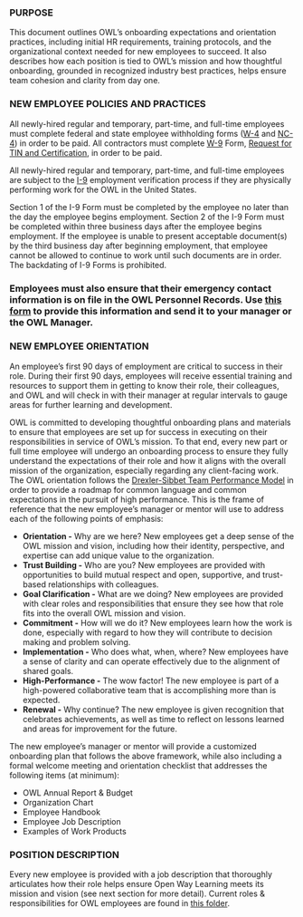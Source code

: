 ### **PURPOSE**

This document outlines OWL’s onboarding expectations and orientation practices, including initial HR requirements, training protocols, and the organizational context needed for new employees to succeed. It also describes how each position is tied to OWL’s mission and how thoughtful onboarding, grounded in recognized industry best practices, helps ensure team cohesion and clarity from day one.

### **NEW EMPLOYEE POLICIES AND PRACTICES** 

All newly-hired regular and temporary, part-time, and full-time employees must complete federal and state employee withholding forms ([W-4](https://www.irs.gov/pub/irs-pdf/fw4.pdf) and [NC-4](https://www.ncdor.gov/taxes-forms/withholding-tax/withholding-tax-forms-and-instructions/employees-withholding-allowance-certificate-nc-4)) in order to be paid.  All contractors must complete [W-9](https://www.irs.gov/pub/irs-pdf/fw9.pdf) Form, [Request for TIN and Certification](https://www.irs.gov/forms-pubs/about-form-w-9), in order to be paid.

All newly-hired regular and temporary, part-time, and full-time employees are subject to the [I-9](https://www.uscis.gov/i-9) employment verification process if they are physically performing work for the OWL in the United States. 

Section 1 of the I-9 Form must be completed by the employee no later than the day the employee begins employment. Section 2 of the I-9 Form must be completed within three business days after the employee begins employment. If the employee is unable to present acceptable document(s) by the third business day after beginning employment, that employee cannot be allowed to continue to work until such documents are in order. The backdating of I-9 Forms is prohibited. 

### Employees must also ensure that their emergency contact information is on file in the OWL Personnel Records. Use [this form](https://docs.google.com/document/d/1MieqhFQhi9tG3A79S76o03T0T8xlu4fiwOB_tdBqwCQ/edit?usp=sharing) to provide this information and send it to your manager or the OWL Manager.


### **NEW EMPLOYEE ORIENTATION**

An employee’s first 90 days of employment are critical to success in their role. During their first 90 days, employees will receive essential training and resources to support them in getting to know their role, their colleagues, and OWL and will check in with their manager at regular intervals to gauge areas for further learning and development. 

OWL is committed to developing thoughtful onboarding plans and materials to ensure that employees are set up for success in executing on their responsibilities in service of OWL’s mission. To that end, every new part or full time employee will undergo an onboarding process to ensure they fully understand the expectations of their role and how it aligns with the overall mission of the organization, especially regarding any client-facing work. The OWL orientation follows the [Drexler-Sibbet Team Performance Model](https://www.kaizenko.com/drexler-sibbet-team-performance-model/) in order to provide a roadmap for common language and common expectations in the pursuit of high performance. This is the frame of reference that the new employee’s manager or mentor will use to address each of the following points of emphasis:

* **Orientation \-** Why are we here? New employees get a deep sense of the OWL mission and vision, including how their identity, perspective, and expertise can add unique value to the organization.  
* **Trust Building \-** Who are you? New employees are provided with opportunities to build mutual respect and open, supportive, and trust-based relationships with colleagues.  
* **Goal Clarification \-** What are we doing? New employees are provided with clear roles and responsibilities that ensure they see how that role fits into the overall OWL mission and vision.  
* **Commitment \-** How will we do it? New employees learn how the work is done, especially with regard to how they will contribute to decision making and problem solving.  
* **Implementation \-** Who does what, when, where? New employees have a sense of clarity and can operate effectively due to the alignment of shared goals.  
* **High-Performance \-** The wow factor\! The new employee is part of a high-powered collaborative team that is accomplishing more than is expected.   
* **Renewal \-** Why continue? The new employee is given recognition that celebrates achievements, as well as time to reflect on lessons learned and areas for improvement for the future.

The new employee’s manager or mentor will provide a customized onboarding plan that follows the above framework, while also including a formal welcome meeting and orientation checklist that addresses the following items (at minimum):

* OWL Annual Report & Budget  
* Organization Chart  
* Employee Handbook  
* Employee Job Description  
* Examples of Work Products


### **POSITION DESCRIPTION**

Every new employee is provided with a job description that thoroughly articulates how their role helps ensure Open Way Learning meets its mission and vision (see next section for more detail). Current roles & responsibilities for OWL employees are found in [this folder](https://drive.google.com/drive/folders/1ovVpcb9pLkq8cFQRY3TdRKGAr6_0MI8G?usp=drive_link).
